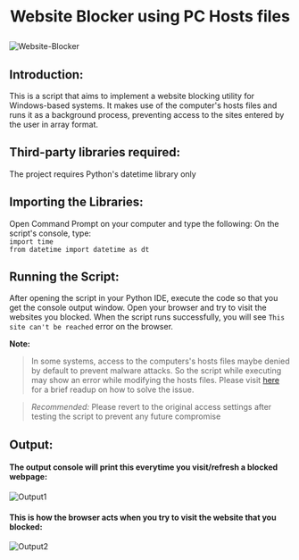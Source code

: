 # <p align = "center"> Website Blocker using PC Hosts files </p>
![Website-Blocker](https://socialify.git.ci/anubhab1710/Website-Blocker/image?font=KoHo&language=1&owner=1&pattern=Charlie%20Brown&stargazers=1&theme=Dark)
## Introduction: 
This is a script that aims to implement a website blocking utility for Windows-based systems. It makes use of the computer's hosts files and runs it as a background process, preventing access to the sites entered by the user in array format.
## Third-party libraries required:
The project requires Python's datetime library only
## Importing the Libraries:
Open Command Prompt on your computer and type the following:
On the script's console, type: <br>
`import time` <br>
`from datetime import datetime as dt`

## Running the Script:
After opening the script in your Python IDE, execute the code so that you get the console output window. Open your browser and try to visit the websites you blocked. When the script runs successfully, you will see `This site can't be reached` error on the browser.

**Note:**
> In some systems, access to the computers's hosts files maybe denied by default to prevent malware attacks. So the script while executing may show an error while modifying the hosts files. 
> Please visit [here](https://www.technipages.com/windows-access-denied-when-modifying-hosts-or-lmhosts-file) for a brief readup on how to solve the issue.

> *Recommended:* Please revert to the original access settings after testing the script to prevent any future compromise

## Output:
#### The output console will print this everytime you visit/refresh a blocked webpage:
![Output1](https://i.pinimg.com/originals/f2/ef/48/f2ef48144df31db5abdb497e3eaa3751.png)
#### This is how the browser acts when you try to visit the website that you blocked:
![Output2](https://i.pinimg.com/originals/ea/2b/cf/ea2bcfbc1240f17ff2c45087728ff500.png)
